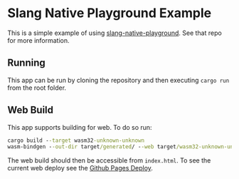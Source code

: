 # Slang Native Playground Example

This is a simple example of using [slang-native-playground](https://github.com/Devon7925/slang-native-playground). See that repo for more information.

## Running

This app can be run by cloning the repository and then executing `cargo run` from the root folder. 

## Web Build

This app supports building for web. To do so run:

```bat
cargo build --target wasm32-unknown-unknown
wasm-bindgen --out-dir target/generated/ --web target/wasm32-unknown-unknown/debug/slang-native-playground-example.wasm 
```

The web build should then be accessible from `index.html`. To see the current web deploy see the [Github Pages Deploy](https://devon7925.github.io/slang-native-playground-example/).


